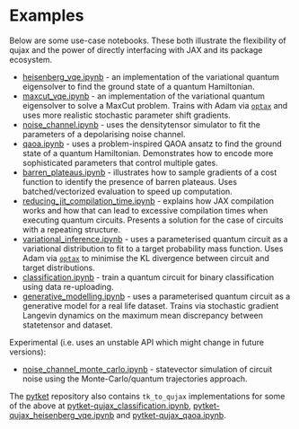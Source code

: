 # Examples

Below are some use-case notebooks. These both illustrate the flexibility of qujax and the power of directly interfacing with JAX and its package ecosystem.

- [heisenberg_vqe.ipynb](https://github.com/CQCL/qujax/blob/develop/examples/heisenberg_vqe.ipynb) - an implementation of the variational quantum eigensolver to find the ground state of a quantum Hamiltonian.
- [maxcut_vqe.ipynb](https://github.com/CQCL/qujax/blob/develop/examples/maxcut_vqe.ipynb) - an implementation of the variational quantum eigensolver to solve a MaxCut problem. Trains with Adam via [`optax`](https://github.com/deepmind/optax) and uses more realistic stochastic parameter shift gradients.
- [noise_channel.ipynb](https://github.com/CQCL/qujax/blob/develop/examples/noise_channel.ipynb) - uses the densitytensor simulator to fit the parameters of a depolarising noise channel.
- [qaoa.ipynb](https://github.com/CQCL/qujax/blob/develop/examples/qaoa.ipynb) - uses a problem-inspired QAOA ansatz to find the ground state of a quantum Hamiltonian. Demonstrates how to encode more sophisticated parameters that control multiple gates.
- [barren_plateaus.ipynb](https://github.com/CQCL/qujax/blob/develop/examples/barren_plateaus.ipynb) - illustrates how to sample gradients of a cost function to identify the presence of barren plateaus. Uses batched/vectorized evaluation to speed up computation.
- [reducing_jit_compilation_time.ipynb](https://github.com/CQCL/qujax/blob/develop/examples/reducing_jit_compilation_time.ipynb) - explains how JAX compilation works and how that can lead to excessive compilation times when executing quantum circuits. Presents a solution for the case of circuits with a repeating structure.
- [variational_inference.ipynb](https://github.com/CQCL/qujax/blob/develop/examples/variational_inference.ipynb) - uses a parameterised quantum circuit as a variational distribution to fit to a target probability mass function. Uses Adam via [`optax`](https://github.com/deepmind/optax) to minimise the KL divergence between circuit and target distributions.
- [classification.ipynb](https://github.com/CQCL/qujax/blob/develop/examples/classification.ipynb) - train a quantum circuit for binary classification using data re-uploading.
- [generative_modelling.ipynb](https://github.com/CQCL/qujax/blob/develop/examples/generative_modelling.ipynb) - uses a parameterised quantum circuit as a generative model for a real life dataset. Trains via stochastic gradient Langevin dynamics on the maximum mean discrepancy between statetensor and dataset.

Experimental (i.e. uses an unstable API which might change in future versions):

- [noise_channel_monte_carlo.ipynb](https://github.com/CQCL/qujax/blob/develop/examples/experimental/noise_channel_monte_carlo.ipynb) - statevector simulation of circuit noise using the Monte-Carlo/quantum trajectories approach.

The [pytket](https://github.com/CQCL/pytket) repository also contains `tk_to_qujax` implementations for some of the above at [pytket-qujax_classification.ipynb](https://github.com/CQCL/pytket/blob/main/examples/pytket-qujax-classification.ipynb), 
[pytket-qujax_heisenberg_vqe.ipynb](https://github.com/CQCL/pytket/blob/main/examples/pytket-qujax_heisenberg_vqe.ipynb) 
and [pytket-qujax_qaoa.ipynb](https://github.com/CQCL/pytket/blob/main/examples/pytket-qujax_qaoa.ipynb).